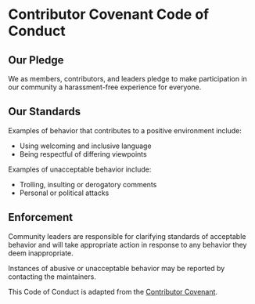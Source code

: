 # Contributor Covenant Code of Conduct

## Our Pledge

We as members, contributors, and leaders pledge to make participation in our
community a harassment-free experience for everyone.

## Our Standards

Examples of behavior that contributes to a positive environment include:
- Using welcoming and inclusive language
- Being respectful of differing viewpoints

Examples of unacceptable behavior include:
- Trolling, insulting or derogatory comments
- Personal or political attacks

## Enforcement

Community leaders are responsible for clarifying standards of acceptable behavior
and will take appropriate action in response to any behavior they deem
inappropriate.

Instances of abusive or unacceptable behavior may be reported by contacting the
maintainers.

This Code of Conduct is adapted from the [Contributor Covenant][homepage].

[homepage]: https://www.contributor-covenant.org
